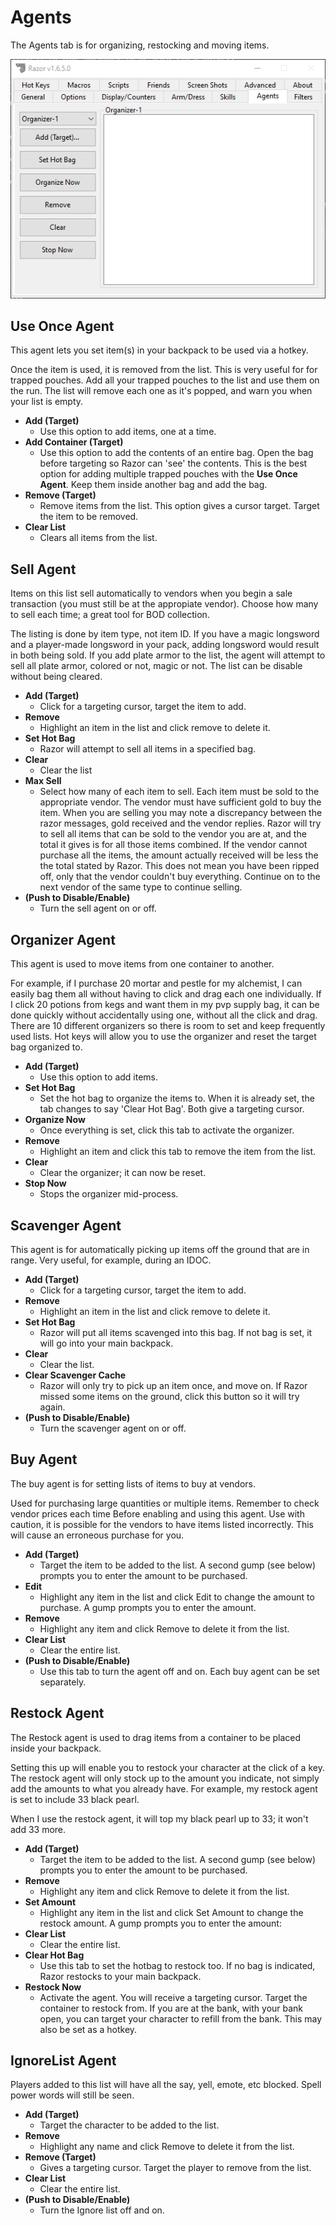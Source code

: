 # Agents

The Agents tab is for organizing, restocking and moving items.

![agents](images/agents.png)

## Use Once Agent

This agent lets you set item(s) in your backpack to be used via a hotkey.

Once the item is used, it is removed from the list. This is very useful for for trapped pouches. Add all your trapped pouches to the list and use them on the run. The list will remove each one as it's popped, and warn you when your list is empty.

* **Add (Target)**
    - Use this option to add items, one at a time.
* **Add Container (Target)**
    - Use this option to add the contents of an entire bag. Open the bag before targeting so Razor can 'see' the contents. This is the best option for adding multiple trapped pouches with the **Use Once Agent**. Keep them inside another bag and add the bag.
* **Remove (Target)**
    - Remove items from the list. This option gives a cursor target. Target the item to be removed.
* **Clear List**
    - Clears all items from the list.

## Sell Agent

Items on this list sell automatically to vendors when you begin a sale transaction (you must still be at the appropiate vendor). Choose how many to sell each time; a great tool for BOD collection.

The listing is done by item type, not item ID. If you have a magic longsword and a player-made longsword in your pack, adding longsword would result in both being sold. If you add plate armor to the list, the agent will attempt to sell all plate armor, colored or not, magic or not. The list can be disable without being cleared.

* **Add (Target)**
    - Click for a targeting cursor, target the item to add.
* **Remove**
    - Highlight an item in the list and click remove to delete it.
* **Set Hot Bag**
    - Razor will attempt to sell all items in a specified bag.
* **Clear**
    - Clear the list
* **Max Sell**
    - Select how many of each item to sell. Each item must be sold to the appropriate vendor. The vendor must have sufficient gold to buy the item. When you are selling you may note a discrepancy between the razor messages, gold received and the vendor replies. Razor will try to sell all items that can be sold to the vendor you are at, and the total it gives is for all those items combined. If the vendor cannot purchase all the items, the amount actually received will be less the the total stated by Razor. This does not mean you have been ripped off, only that the vendor couldn't buy everything. Continue on to the next vendor of the same type to continue selling.
* **(Push to Disable/Enable)**
    - Turn the sell agent on or off.

## Organizer Agent

This agent is used to move items from one container to another.

For example, if I purchase 20 mortar and pestle for my alchemist, I can easily bag them all without having to click and drag each one individually. If I click 20 potions from kegs and want them in my pvp supply bag, it can be done quickly without accidentally using one, without all the click and drag. There are 10 different organizers so there is room to set and keep frequently used lists. Hot keys will allow you to use the organizer and reset the target bag organized to.

* **Add (Target)**
    - Use this option to add items.
* **Set Hot Bag**
    - Set the hot bag to organize the items to. When it is already set, the tab changes to say 'Clear Hot Bag'. Both give a targeting cursor.
* **Organize Now**
    - Once everything is set, click this tab to activate the organizer.
* **Remove**
    - Highlight an item and click this tab to remove the item from the list.
* **Clear**
    - Clear the organizer; it can now be reset.
* **Stop Now**
    - Stops the organizer mid-process.

## Scavenger Agent

This agent is for automatically picking up items off the ground that are in range. Very useful, for example, during an IDOC.

* **Add (Target)**
    - Click for a targeting cursor, target the item to add.
* **Remove**
    - Highlight an item in the list and click remove to delete it.
* **Set Hot Bag**
    - Razor will put all items scavenged into this bag. If not bag is set, it will go into your main backpack.
* **Clear**
    - Clear the list.
* **Clear Scavenger Cache**
    - Razor will only try to pick up an item once, and move on. If Razor missed some items on the ground, click this button so it will try again.
* **(Push to Disable/Enable)**
    - Turn the scavenger agent on or off.

## Buy Agent

The buy agent is for setting lists of items to buy at vendors.

Used for purchasing large quantities or multiple items. Remember to check vendor prices each time Before enabling and using this agent. Use with caution, it is possible for the vendors to have items listed incorrectly. This will cause an erroneous purchase for you.

* **Add (Target)**
    - Target the item to be added to the list. A second gump (see below) prompts you to enter the amount to be purchased.
* **Edit**
    - Highlight any item in the list and click Edit to change the amount to purchase. A gump prompts you to enter the amount.
* **Remove**
    - Highlight any item and click Remove to delete it from the list.
* **Clear List**
    - Clear the entire list.
* **(Push to Disable/Enable)**
    - Use this tab to turn the agent off and on. Each buy agent can be set separately.

## Restock Agent

The Restock agent is used to drag items from a container to be placed inside your backpack.

Setting this up will enable you to restock your character at the click of a key. The restock agent will only stock up to the amount you indicate, not simply add the amounts to what you already have. For example, my restock agent is set to include 33 black pearl.

When I use the restock agent, it will top my black pearl up to 33; it won't add 33 more.

* **Add (Target)**
    - Target the item to be added to the list. A second gump (see below) prompts you to enter the amount to be purchased.
* **Remove**
    - Highlight any item and click Remove to delete it from the list.
* **Set Amount**
    - Highlight any item in the list and click Set Amount to change the restock amount. A gump prompts you to enter the amount:
* **Clear List**
    - Clear the entire list.
* **Clear Hot Bag**
    - Use this tab to set the hotbag to restock too. If no bag is indicated, Razor restocks to your main backpack.
* **Restock Now**
    - Activate the agent. You will receive a targeting cursor. Target the container to restock from. If you are at the bank, with your bank open, you can target your character to refill from the bank. This may also be set as a hotkey.

## IgnoreList Agent

Players added to this list will have all the say, yell, emote, etc blocked. Spell power words will still be seen.

* **Add (Target)**
    - Target the character to be added to the list.
* **Remove**
    - Highlight any name and click Remove to delete it from the list.
* **Remove (Target)**
    - Gives a targeting cursor. Target the player to remove from the list.
* **Clear List**
    - Clear the entire list.
* **(Push to Disable/Enable)**
    - Turn the Ignore list off and on.